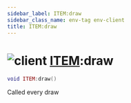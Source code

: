 ```yaml
---
sidebar_label: ITEM:draw
sidebar_class_name: env-tag env-client
title: ITEM:draw
---
```


# <img src='/img/wiki/client.png' alt='client' classname='env-tag' /> [ITEM](../item/README.md):draw

```lua
void ITEM:draw()
```

Called every draw<br/>

